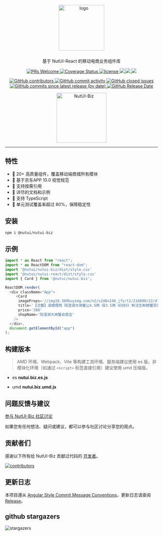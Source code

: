 
<p align="center">
    <img alt="logo" src="https://storage.360buyimg.com/nutui/nutui-biz/3x/0.0.8/logo-biz-red.676f7cb0.png" width="150" style="margin-bottom: 10px;">
</p>

<p align="center">基于 NutUI-React 的移动电商业务组件库</p>

<p align="center">
    <a href="http://makeapullrequest.com">
    <img src="https://img.shields.io/badge/PRs-welcome-brightgreen.svg?style=flat-square" alt="PRs Welcome">
  </a>
    <a href="https://github.com/jdf2e/nutui-biz">
    <img src="https://coveralls.io/repos/github/jdf2e/nutui/badge.svg?branch=master" alt="Coverage Status" />
    </a>
    <a href="https://github.com/jdf2e/nutui-biz">
    <img src="https://img.shields.io/npm/l/@nutui/nutui-biz.svg" alt="license"/>
    </a>
    <a href="https://www.npmjs.com/package/@nutui/nutui">
    <img src="https://img.shields.io/npm/v/@nutui/nutui-biz.svg?style=flat-square">
    </a>
    <a href="https://www.npmjs.com/package/@nutui/nutui">
    <img src="https://img.shields.io/npm/dt/@nutui/nutui-biz.svg?style=flat-square">
    </a>
    <a href="https://travis-ci.org/jdf2e/nutui">
    <img src="https://img.shields.io/travis/jdf2e/nutui-biz.svg?style=flat-square">
    </a>  

</p>
<p align="center">
    <a href="https://github.com/jdf2e/nutui-biz">
    <img src="https://img.shields.io/github/contributors/jdf2e/nutui-biz" alt="GitHub contributors">
    </a>  
    <a href="https://github.com/jdf2e/nutui-biz">
    <img src="https://img.shields.io/github/commit-activity/w/jdf2e/nutui-biz" alt="GitHub commit activity">
    </a>
    <a href="https://github.com/jdf2e/nutui-biz">
    <img src="https://img.shields.io/github/issues-closed/jdf2e/nutui-biz" alt="GitHub closed issues">
    </a>  
    <a href="https://github.com/jdf2e/nutui-biz">
    <img src="https://img.shields.io/github/commits-since/jdf2e/nutui/latest/v4" alt="GitHub commits since latest release (by date)">
    </a>
    <a href="https://github.com/jdf2e/nutui-biz">
    <img src="https://img.shields.io/github/release-date/jdf2e/nutui" alt="GitHub Release Date">
  </a>
</p>

<p align="center">
   <img src="https://img11.360buyimg.com/imagetools/jfs/t1/220934/19/24560/1631/641ac798F78842b17/c1c34711aaad1909.png" width="164" alt="NutUI-Biz" />
</p>

---

##  特性

* 🚀 20+ 高质量组件，覆盖移动端商城所有模块
* 📖 基于京东APP 10.0 视觉规范
* 🍭 支持按需引用
* 📖 详尽的文档和示例
* 💪 支持 TypeScript
* 🍭 单元测试覆盖率超过 80%，保障稳定性

## 安装

```bash
npm i @nutui/nutui-biz
```

## 示例

```js
import * as React from "react";
import * as ReactDOM from "react-dom";
import '@nutui/nutui-biz/dist/style.css'
import '@nutui/nutui-react/dist/style.css'
import { Card } from '@nutui/nutui-biz';

ReactDOM.render(
  <div className="App">
     <Card
      imageProps='//img10.360buyimg.com/n2/s240x240_jfs/t1/210890/22/4728/163829/6163a590Eb7c6f4b5/6390526d49791cb9.jpg!q70.jpg'
      title='【活蟹】湖塘煙雨 阳澄湖大闸蟹公4.5两 母3.5两 4对8只 鲜活生鲜螃蟹现货水产礼盒海鲜水'
      price='388'
      shopName='阳澄湖大闸蟹自营店'
    />
  </div>,
  document.getElementById("app")
);
```

## 构建版本

> AMD 环境、Webpack、Vite 等构建工具环境、服务端建议使用 es 版，非模块化环境（如通过 `<script>` 标签直接引用）建议使用 umd 压缩版。

* es **nutui.biz.es.js**

* umd **nutui.biz.umd.js**

## 问题反馈与建议

[参与 NutUI-Biz 社区讨论](https://github.com/jdf2e/nutui-biz/discussions)

如果您有任何想法、疑问或建议，都可以参与社区讨论分享您的观点。

## 贡献者们

感谢以下所有给 NutUI-Biz 贡献过代码的 [开发者](https://github.com/jdf2e/nutui-biz/graphs/contributors)。

<a href="https://github.com/jdf2e/nutui-biz/graphs/contributors">
  <img src="https://opencollective.com/nutui-biz/contributors.svg?width=890&button=false" alt="contributors">
</a>


<!-- ## Stargazers  -->

<!-- [![Stargazers repo roster for @jdf2e/nutui](https://reporoster.com/stars/jdf2e/nutui)](https://github.com/jdf2e/nutui/stargazers) -->

<!-- ## Forkers

[![Forkers repo roster for @jdf2e/nutui](https://reporoster.com/forks/jdf2e/nutui)](https://github.com/jdf2e/nutui/network/members) -->


<!-- ## 开发计划

[Milestones](https://github.com/jdf2e/nutui/projects) -->

## 更新日志

本项目遵从 [Angular Style Commit Message Conventions](https://gist.github.com/stephenparish/9941e89d80e2bc58a153)，更新日志请查阅 [Release](https://github.com/jdf2e/nutui-biz/releases)。

## github stargazers 

![stargazers](https://starchart.cc/jdf2e/nutui-biz.svg)

